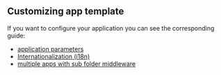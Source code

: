 ## Customizing app template

If you want to configure your application you can see the corresponding guide:

- [application parameters](/docs/guide/application-parameters.md)
- [Internationalization (i18n)](/docs/guide/i18n.md)
- [multiple apps with sub folder middleware](/docs/guide/multiple-apps.md)
